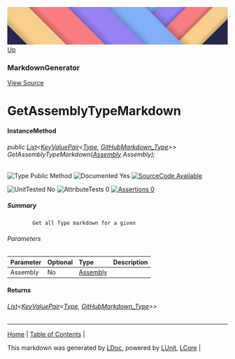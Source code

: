 ![](../Content/LDoc-banner-small.png "")
[Up](MarkdownGenerator.md)
### MarkdownGenerator
[View Source](../Markdown/MarkdownGenerator.cs)
# GetAssemblyTypeMarkdown
#### InstanceMethod
###### public <a href="https://www.google.com/#q=C%23+System.Collections.Generic.List&lt;T&gt;" alt="Search for 'System.Collections.Generic.List&lt;T&gt;'" target="_blank">List</a>&lt;<a href="https://www.google.com/#q=C%23+System.Collections.Generic.KeyValuePair&lt;TKey, TValue&gt;" alt="Search for 'System.Collections.Generic.KeyValuePair&lt;TKey, TValue&gt;'" target="_blank">KeyValuePair</a>&lt;<a href="https://www.google.com/#q=C%23+System.Type" alt="Search for 'System.Type'" target="_blank">Type</a>, [GitHubMarkdown_Type](GitHubMarkdown_Type.md)&gt;&gt; GetAssemblyTypeMarkdown(<a href="https://www.google.com/#q=C%23+System.Reflection.Assembly" alt="Search for 'System.Reflection.Assembly'" target="_blank">Assembly</a> Assembly);

![Type Public Method](http://b.repl.ca/v1/Type-Public%20Method-lightgrey.png "") ![Documented Yes](http://b.repl.ca/v1/Documented-Yes-brightgreen.png "") [![SourceCode Available](http://b.repl.ca/v1/SourceCode-Available-brightgreen.png "")](../Markdown/MarkdownGenerator.cs#L358)

![UnitTested No](http://b.repl.ca/v1/UnitTested-No-lightgrey.png "") ![AttributeTests 0](http://b.repl.ca/v1/AttributeTests-0-lightgrey.png "") [![Assertions 0](http://b.repl.ca/v1/Assertions-0-lightgrey.png "")](../Markdown/MarkdownGenerator.cs)
##### Summary

            Get all Type markdown for a given 
###### Parameters

Parameter | Optional | Type | Description
:---  | :---  | :---  | :--- 
Assembly | No | <a href="https://www.google.com/#q=C%23+System.Reflection.Assembly" alt="Search for 'System.Reflection.Assembly'" target="_blank">Assembly</a> | 

#### Returns
###### <a href="https://www.google.com/#q=C%23+System.Collections.Generic.List&lt;T&gt;" alt="Search for 'System.Collections.Generic.List&lt;T&gt;'" target="_blank">List</a>&lt;<a href="https://www.google.com/#q=C%23+System.Collections.Generic.KeyValuePair&lt;TKey, TValue&gt;" alt="Search for 'System.Collections.Generic.KeyValuePair&lt;TKey, TValue&gt;'" target="_blank">KeyValuePair</a>&lt;<a href="https://www.google.com/#q=C%23+System.Type" alt="Search for 'System.Type'" target="_blank">Type</a>, [GitHubMarkdown_Type](GitHubMarkdown_Type.md)&gt;&gt;
---

[Home](../../README.md) | [Table of Contents](../../TableOfContents.md) | 


This markdown was generated by [LDoc](https://github.com/CodeSingularity/LDoc), powered by [LUnit](https://github.com/CodeSingularity/LUnit), [LCore](https://github.com/CodeSingularity/LCore) | 

